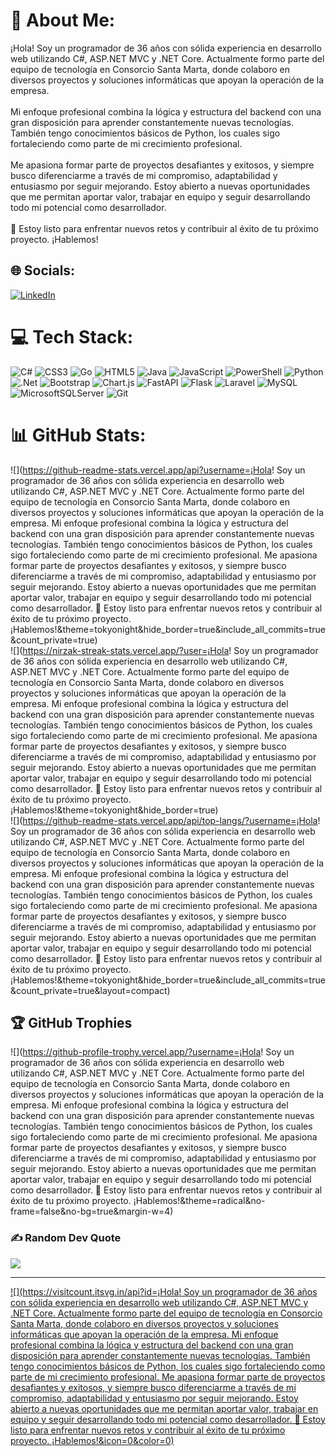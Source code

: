 # 💫 About Me:
¡Hola! Soy un programador de 36 años con sólida experiencia en desarrollo web utilizando C#, ASP.NET MVC y .NET Core. Actualmente formo parte del equipo de tecnología en Consorcio Santa Marta, donde colaboro en diversos proyectos y soluciones informáticas que apoyan la operación de la empresa.<br><br>Mi enfoque profesional combina la lógica y estructura del backend con una gran disposición para aprender constantemente nuevas tecnologías. También tengo conocimientos básicos de Python, los cuales sigo fortaleciendo como parte de mi crecimiento profesional.<br><br>Me apasiona formar parte de proyectos desafiantes y exitosos, y siempre busco diferenciarme a través de mi compromiso, adaptabilidad y entusiasmo por seguir mejorando. Estoy abierto a nuevas oportunidades que me permitan aportar valor, trabajar en equipo y seguir desarrollando todo mi potencial como desarrollador.<br><br>🚀 Estoy listo para enfrentar nuevos retos y contribuir al éxito de tu próximo proyecto. ¡Hablemos!


## 🌐 Socials:
[![LinkedIn](https://img.shields.io/badge/LinkedIn-%230077B5.svg?logo=linkedin&logoColor=white)](https://linkedin.com/in/https://www.linkedin.com/in/robinson-carvallo-borquez-6a8b0230/) 

# 💻 Tech Stack:
![C#](https://img.shields.io/badge/c%23-%23239120.svg?style=for-the-badge&logo=csharp&logoColor=white) ![CSS3](https://img.shields.io/badge/css3-%231572B6.svg?style=for-the-badge&logo=css3&logoColor=white) ![Go](https://img.shields.io/badge/go-%2300ADD8.svg?style=for-the-badge&logo=go&logoColor=white) ![HTML5](https://img.shields.io/badge/html5-%23E34F26.svg?style=for-the-badge&logo=html5&logoColor=white) ![Java](https://img.shields.io/badge/java-%23ED8B00.svg?style=for-the-badge&logo=openjdk&logoColor=white) ![JavaScript](https://img.shields.io/badge/javascript-%23323330.svg?style=for-the-badge&logo=javascript&logoColor=%23F7DF1E) ![PowerShell](https://img.shields.io/badge/PowerShell-%235391FE.svg?style=for-the-badge&logo=powershell&logoColor=white) ![Python](https://img.shields.io/badge/python-3670A0?style=for-the-badge&logo=python&logoColor=ffdd54) ![.Net](https://img.shields.io/badge/.NET-5C2D91?style=for-the-badge&logo=.net&logoColor=white) ![Bootstrap](https://img.shields.io/badge/bootstrap-%238511FA.svg?style=for-the-badge&logo=bootstrap&logoColor=white) ![Chart.js](https://img.shields.io/badge/chart.js-F5788D.svg?style=for-the-badge&logo=chart.js&logoColor=white) ![FastAPI](https://img.shields.io/badge/FastAPI-005571?style=for-the-badge&logo=fastapi) ![Flask](https://img.shields.io/badge/flask-%23000.svg?style=for-the-badge&logo=flask&logoColor=white) ![Laravel](https://img.shields.io/badge/laravel-%23FF2D20.svg?style=for-the-badge&logo=laravel&logoColor=white) ![MySQL](https://img.shields.io/badge/mysql-4479A1.svg?style=for-the-badge&logo=mysql&logoColor=white) ![MicrosoftSQLServer](https://img.shields.io/badge/Microsoft%20SQL%20Server-CC2927?style=for-the-badge&logo=microsoft%20sql%20server&logoColor=white) ![Git](https://img.shields.io/badge/git-%23F05033.svg?style=for-the-badge&logo=git&logoColor=white)
# 📊 GitHub Stats:
![](https://github-readme-stats.vercel.app/api?username=¡Hola! Soy un programador de 36 años con sólida experiencia en desarrollo web utilizando C#, ASP.NET MVC y .NET Core. Actualmente formo parte del equipo de tecnología en Consorcio Santa Marta, donde colaboro en diversos proyectos y soluciones informáticas que apoyan la operación de la empresa.  Mi enfoque profesional combina la lógica y estructura del backend con una gran disposición para aprender constantemente nuevas tecnologías. También tengo conocimientos básicos de Python, los cuales sigo fortaleciendo como parte de mi crecimiento profesional.  Me apasiona formar parte de proyectos desafiantes y exitosos, y siempre busco diferenciarme a través de mi compromiso, adaptabilidad y entusiasmo por seguir mejorando. Estoy abierto a nuevas oportunidades que me permitan aportar valor, trabajar en equipo y seguir desarrollando todo mi potencial como desarrollador.  🚀 Estoy listo para enfrentar nuevos retos y contribuir al éxito de tu próximo proyecto. ¡Hablemos!&theme=tokyonight&hide_border=true&include_all_commits=true&count_private=true)<br/>
![](https://nirzak-streak-stats.vercel.app/?user=¡Hola! Soy un programador de 36 años con sólida experiencia en desarrollo web utilizando C#, ASP.NET MVC y .NET Core. Actualmente formo parte del equipo de tecnología en Consorcio Santa Marta, donde colaboro en diversos proyectos y soluciones informáticas que apoyan la operación de la empresa.  Mi enfoque profesional combina la lógica y estructura del backend con una gran disposición para aprender constantemente nuevas tecnologías. También tengo conocimientos básicos de Python, los cuales sigo fortaleciendo como parte de mi crecimiento profesional.  Me apasiona formar parte de proyectos desafiantes y exitosos, y siempre busco diferenciarme a través de mi compromiso, adaptabilidad y entusiasmo por seguir mejorando. Estoy abierto a nuevas oportunidades que me permitan aportar valor, trabajar en equipo y seguir desarrollando todo mi potencial como desarrollador.  🚀 Estoy listo para enfrentar nuevos retos y contribuir al éxito de tu próximo proyecto. ¡Hablemos!&theme=tokyonight&hide_border=true)<br/>
![](https://github-readme-stats.vercel.app/api/top-langs/?username=¡Hola! Soy un programador de 36 años con sólida experiencia en desarrollo web utilizando C#, ASP.NET MVC y .NET Core. Actualmente formo parte del equipo de tecnología en Consorcio Santa Marta, donde colaboro en diversos proyectos y soluciones informáticas que apoyan la operación de la empresa.  Mi enfoque profesional combina la lógica y estructura del backend con una gran disposición para aprender constantemente nuevas tecnologías. También tengo conocimientos básicos de Python, los cuales sigo fortaleciendo como parte de mi crecimiento profesional.  Me apasiona formar parte de proyectos desafiantes y exitosos, y siempre busco diferenciarme a través de mi compromiso, adaptabilidad y entusiasmo por seguir mejorando. Estoy abierto a nuevas oportunidades que me permitan aportar valor, trabajar en equipo y seguir desarrollando todo mi potencial como desarrollador.  🚀 Estoy listo para enfrentar nuevos retos y contribuir al éxito de tu próximo proyecto. ¡Hablemos!&theme=tokyonight&hide_border=true&include_all_commits=true&count_private=true&layout=compact)

## 🏆 GitHub Trophies
![](https://github-profile-trophy.vercel.app/?username=¡Hola! Soy un programador de 36 años con sólida experiencia en desarrollo web utilizando C#, ASP.NET MVC y .NET Core. Actualmente formo parte del equipo de tecnología en Consorcio Santa Marta, donde colaboro en diversos proyectos y soluciones informáticas que apoyan la operación de la empresa.  Mi enfoque profesional combina la lógica y estructura del backend con una gran disposición para aprender constantemente nuevas tecnologías. También tengo conocimientos básicos de Python, los cuales sigo fortaleciendo como parte de mi crecimiento profesional.  Me apasiona formar parte de proyectos desafiantes y exitosos, y siempre busco diferenciarme a través de mi compromiso, adaptabilidad y entusiasmo por seguir mejorando. Estoy abierto a nuevas oportunidades que me permitan aportar valor, trabajar en equipo y seguir desarrollando todo mi potencial como desarrollador.  🚀 Estoy listo para enfrentar nuevos retos y contribuir al éxito de tu próximo proyecto. ¡Hablemos!&theme=radical&no-frame=false&no-bg=true&margin-w=4)

### ✍️ Random Dev Quote
![](https://quotes-github-readme.vercel.app/api?type=horizontal&theme=radical)

---
[![](https://visitcount.itsvg.in/api?id=¡Hola! Soy un programador de 36 años con sólida experiencia en desarrollo web utilizando C#, ASP.NET MVC y .NET Core. Actualmente formo parte del equipo de tecnología en Consorcio Santa Marta, donde colaboro en diversos proyectos y soluciones informáticas que apoyan la operación de la empresa.  Mi enfoque profesional combina la lógica y estructura del backend con una gran disposición para aprender constantemente nuevas tecnologías. También tengo conocimientos básicos de Python, los cuales sigo fortaleciendo como parte de mi crecimiento profesional.  Me apasiona formar parte de proyectos desafiantes y exitosos, y siempre busco diferenciarme a través de mi compromiso, adaptabilidad y entusiasmo por seguir mejorando. Estoy abierto a nuevas oportunidades que me permitan aportar valor, trabajar en equipo y seguir desarrollando todo mi potencial como desarrollador.  🚀 Estoy listo para enfrentar nuevos retos y contribuir al éxito de tu próximo proyecto. ¡Hablemos!&icon=0&color=0)](https://visitcount.itsvg.in)

<!-- Proudly created with GPRM ( https://gprm.itsvg.in ) -->
